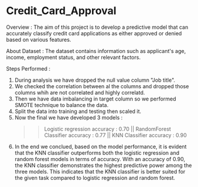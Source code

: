 # Credit_Card_Approval
Overview : The aim of this project is to develop a predictive model that can accurately classify credit card applications as either approved or denied based on various features. 

About Dataset : The dataset contains information such as applicant's age, income, employment status, and other relevant factors.

Steps Performed :
1. During analysis we have dropped the null value column "Job title".
2. We checked the correlation between al the columns and dropped those columns whih are not correlated and highly correlatd.
3. Then we have data imbalancing in target column so we performed SMOTE technique to balance the data.
4. Split the data into training and testing then scaled it.
5. Now the final we have developed 3 models :
   >> Logistic regression accuracy : 0.70 ||
   >> RandomForest Classifier accuracy : 0.77 || 
   >> KNN Classifier accuracy : 0.90
6. In the end we conclued, based on the model performance, it is evident that the KNN classifier outperforms both the logistic regression and random forest models in terms of accuracy. With an accuracy of 0.90, the KNN classifier demonstrates the highest predictive power among the three models. This indicates that the KNN classifier is better suited for the given task compared to logistic regression and random forest. 
